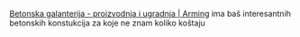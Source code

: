 [Betonska galanterija - proizvodnja i ugradnja | Arming](https://arming.rs/betonska-galanterija/) ima baš interesantnih betonskih konstukcija za koje ne znam koliko koštaju
<!--stackedit_data:
eyJoaXN0b3J5IjpbLTg5NTQxNjQ2MV19
-->